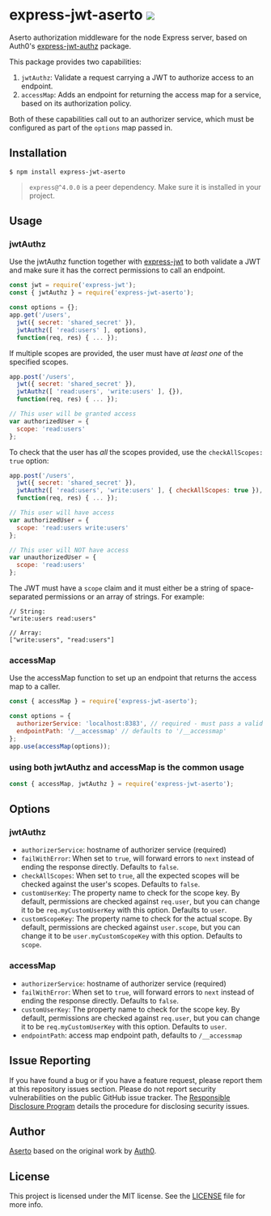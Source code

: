 # express-jwt-aserto ![](https://travis-ci.org/aserto/express-jwt-aserto.svg?branch=master)

Aserto authorization middleware for the node Express server, based on
Auth0's [express-jwt-authz](https://github.com/auth0/express-jwt-authz)
package.

This package provides two capabilities:

1. `jwtAuthz`: Validate a request carrying a JWT to authorize access to an endpoint.
2. `accessMap`: Adds an endpoint for returning the access map for a service, based on its authorization policy.

Both of these capabilities call out to an authorizer service, which must be configured as part of the `options` map passed in.

## Installation

    $ npm install express-jwt-aserto

> `express@^4.0.0` is a peer dependency. Make sure it is installed in your project.

## Usage

### jwtAuthz

Use the jwtAuthz function together with [express-jwt](https://github.com/auth0/express-jwt) to both validate a JWT and make sure it has the correct permissions to call an endpoint.

```javascript
const jwt = require('express-jwt');
const { jwtAuthz } = require('express-jwt-aserto');

const options = {};
app.get('/users',
  jwt({ secret: 'shared_secret' }),
  jwtAuthz([ 'read:users' ], options),
  function(req, res) { ... });
```

If multiple scopes are provided, the user must have _at least one_ of the specified scopes.

```javascript
app.post('/users',
  jwt({ secret: 'shared_secret' }),
  jwtAuthz([ 'read:users', 'write:users' ], {}),
  function(req, res) { ... });

// This user will be granted access
var authorizedUser = {
  scope: 'read:users'
};
```

To check that the user has _all_ the scopes provided, use the `checkAllScopes: true` option:

```javascript
app.post('/users',
  jwt({ secret: 'shared_secret' }),
  jwtAuthz([ 'read:users', 'write:users' ], { checkAllScopes: true }),
  function(req, res) { ... });

// This user will have access
var authorizedUser = {
  scope: 'read:users write:users'
};

// This user will NOT have access
var unauthorizedUser = {
  scope: 'read:users'
};
```

The JWT must have a `scope` claim and it must either be a string of space-separated permissions or an array of strings. For example:

```
// String:
"write:users read:users"

// Array:
["write:users", "read:users"]
```

### accessMap

Use the accessMap function to set up an endpoint that returns the access map to a caller.

```javascript
const { accessMap } = require('express-jwt-aserto');

const options = {
  authorizerService: 'localhost:8383', // required - must pass a valid hostname
  endpointPath: '/__accessmap' // defaults to '/__accessmap'
};
app.use(accessMap(options));
```

### using both jwtAuthz and accessMap is the common usage

```javascript
const { accessMap, jwtAuthz } = require('express-jwt-aserto');
```

## Options

### jwtAuthz

- `authorizerService`: hostname of authorizer service (required)
- `failWithError`: When set to `true`, will forward errors to `next` instead of ending the response directly. Defaults to `false`.
- `checkAllScopes`: When set to `true`, all the expected scopes will be checked against the user's scopes. Defaults to `false`.
- `customUserKey`: The property name to check for the scope key. By default, permissions are checked against `req.user`, but you can change it to be `req.myCustomUserKey` with this option. Defaults to `user`.
- `customScopeKey`: The property name to check for the actual scope. By default, permissions are checked against `user.scope`, but you can change it to be `user.myCustomScopeKey` with this option. Defaults to `scope`.

### accessMap

- `authorizerService`: hostname of authorizer service (required)
- `failWithError`: When set to `true`, will forward errors to `next` instead of ending the response directly. Defaults to `false`.
- `customUserKey`: The property name to check for the scope key. By default, permissions are checked against `req.user`, but you can change it to be `req.myCustomUserKey` with this option. Defaults to `user`.
- `endpointPath`: access map endpoint path, defaults to `/__accessmap`

## Issue Reporting

If you have found a bug or if you have a feature request, please report them at this repository issues section. Please do not report security vulnerabilities on the public GitHub issue tracker. The [Responsible Disclosure Program](https://auth0.com/whitehat) details the procedure for disclosing security issues.

## Author

[Aserto](https://aserto.com) based on the original work by [Auth0](https://auth0.com).

## License

This project is licensed under the MIT license. See the [LICENSE](LICENSE) file for more info.
